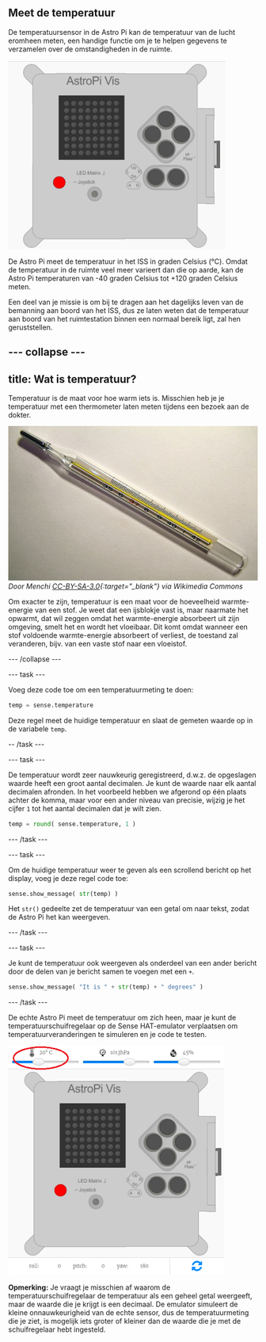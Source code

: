 ## Meet de temperatuur

De temperatuursensor in de Astro Pi kan de temperatuur van de lucht eromheen meten, een handige functie om je te helpen gegevens te verzamelen over de omstandigheden in de ruimte.

![Bericht over de temperatuur](images/degrees-message.gif)

De Astro Pi meet de temperatuur in het ISS in graden Celsius (&deg;C). Omdat de temperatuur in de ruimte veel meer varieert dan die op aarde, kan de Astro Pi temperaturen van -40 graden Celsius tot +120 graden Celsius meten.

Een deel van je missie is om bij te dragen aan het dagelijks leven van de bemanning aan boord van het ISS, dus ze laten weten dat de temperatuur aan boord van het ruimtestation binnen een normaal bereik ligt, zal hen geruststellen.

## \--- collapse \---

## title: Wat is temperatuur?

Temperatuur is de maat voor hoe warm iets is. Misschien heb je je temperatuur met een thermometer laten meten tijdens een bezoek aan de dokter.

![Thermometer](images/thermometer.JPG) *Door Menchi [CC-BY-SA-3.0](http://creativecommons.org/licenses/by-sa/3.0/){:target="_blank"} via Wikimedia Commons*

Om exacter te zijn, temperatuur is een maat voor de hoeveelheid warmte-energie van een stof. Je weet dat een ijsblokje vast is, maar naarmate het opwarmt, dat wil zeggen omdat het warmte-energie absorbeert uit zijn omgeving, smelt het en wordt het vloeibaar. Dit komt omdat wanneer een stof voldoende warmte-energie absorbeert of verliest, de toestand zal veranderen, bijv. van een vaste stof naar een vloeistof.

\--- /collapse \---

\--- task \---

Voeg deze code toe om een ​​temperatuurmeting te doen:

```python
temp = sense.temperature
```

Deze regel meet de huidige temperatuur en slaat de gemeten waarde op in de variabele `temp`.

-- /task \---

\--- task \---

De temperatuur wordt zeer nauwkeurig geregistreerd, d.w.z. de opgeslagen waarde heeft een groot aantal decimalen. Je kunt de waarde naar elk aantal decimalen afronden. In het voorbeeld hebben we afgerond op één plaats achter de komma, maar voor een ander niveau van precisie, wijzig je het cijfer `1` tot het aantal decimalen dat je wilt zien.

```python
temp = round( sense.temperature, 1 )
```

\--- /task \---

\--- task \---

Om de huidige temperatuur weer te geven als een scrollend bericht op het display, voeg je deze regel code toe:

```python
sense.show_message( str(temp) )
```

Het `str()` gedeelte zet de temperatuur van een getal om naar tekst, zodat de Astro Pi het kan weergeven.

\--- /task \---

\--- task \---

Je kunt de temperatuur ook weergeven als onderdeel van een ander bericht door de delen van je bericht samen te voegen met een `+`.

```python
sense.show_message( "It is " + str(temp) + " degrees" )
```

\--- /task \---

De echte Astro Pi meet de temperatuur om zich heen, maar je kunt de temperatuurschuifregelaar op de Sense HAT-emulator verplaatsen om temperatuurveranderingen te simuleren en je code te testen.

![Temperatuurschuifregelaar](images/temperature-slider.png)

**Opmerking:** Je vraagt ​​je misschien af ​​waarom de temperatuurschuifregelaar de temperatuur als een geheel getal weergeeft, maar de waarde die je krijgt is een decimaal. De emulator simuleert de kleine onnauwkeurigheid van de echte sensor, dus de temperatuurmeting die je ziet, is mogelijk iets groter of kleiner dan de waarde die je met de schuifregelaar hebt ingesteld.